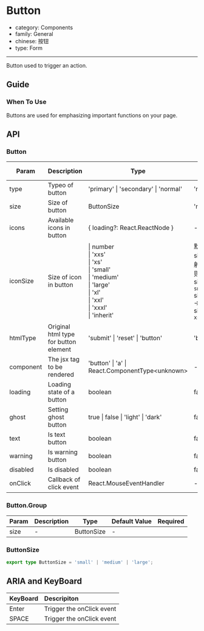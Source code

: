 # Button

-   category: Components
-   family: General
-   chinese: 按钮
-   type: Form

---

Button used to trigger an action.

## Guide

### When To Use

Buttons are used for emphasizing important functions on your page.

## API

### Button

| Param     | Description                           | Type                                                                                                                                              | Default Value                                                                                                  | Required |
| --------- | ------------------------------------- | ------------------------------------------------------------------------------------------------------------------------------------------------- | -------------------------------------------------------------------------------------------------------------- | -------- |
| type      | Typeo of button                       | 'primary' \| 'secondary' \| 'normal'                                                                                                              | 'normal'                                                                                                       |          |
| size      | Size of button                        | ButtonSize                                                                                                                                        | 'medium'                                                                                                       |          |
| icons     | Available icons in button             | { loading?: React.ReactNode }                                                                                                                     | -                                                                                                              |          |
| iconSize  | Size of icon in button                | \| number<br/> \| 'xxs'<br/> \| 'xs'<br/> \| 'small'<br/> \| 'medium'<br/> \| 'large'<br/> \| 'xl'<br/> \| 'xxl'<br/> \| 'xxxl'<br/> \| 'inherit' | 默认根据 size 自动映射，映射规则：<br/>size:large -\> `small`<br/>size:medium -\> `xs`<br/>size:small -\> `xs` |          |
| htmlType  | Original html type for button element | 'submit' \| 'reset' \| 'button'                                                                                                                   | 'button'                                                                                                       |          |
| component | The jsx tag to be rendered            | 'button' \| 'a' \| React.ComponentType\<unknown>                                                                                                  | -                                                                                                              |          |
| loading   | Loading state of a button             | boolean                                                                                                                                           | false                                                                                                          |          |
| ghost     | Setting ghost button                  | true \| false \| 'light' \| 'dark'                                                                                                                | false                                                                                                          |          |
| text      | Is text button                        | boolean                                                                                                                                           | false                                                                                                          |          |
| warning   | Is warning button                     | boolean                                                                                                                                           | false                                                                                                          |          |
| disabled  | Is disabled                           | boolean                                                                                                                                           | false                                                                                                          |          |
| onClick   | Callback of click event               | React.MouseEventHandler                                                                                                                           | -                                                                                                              |          |

### Button.Group

| Param | Description | Type       | Default Value | Required |
| ----- | ----------- | ---------- | ------------- | -------- |
| size  | -           | ButtonSize | -             |          |

### ButtonSize

```typescript
export type ButtonSize = 'small' | 'medium' | 'large';
```

## ARIA and KeyBoard

| KeyBoard | Descripiton               |
| :------- | :------------------------ |
| Enter    | Trigger the onClick event |
| SPACE    | Trigger the onClick event |
